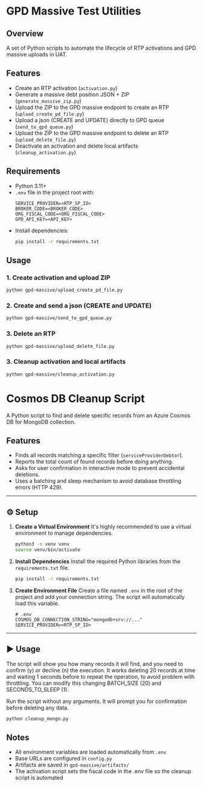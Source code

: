 # GPD Massive Test Utilities

## Overview
A set of Python scripts to automate the lifecycle of RTP activations and GPD massive uploads in UAT.

## Features
- Create an RTP activation (`activation.py`)
- Generate a massive debt position JSON + ZIP (`generate_massive_zip.py`)
- Upload the ZIP to the GPD massive endpoint to create an RTP (`upload_create_pd_file.py`)
- Upload a json (CREATE and UPDATE) directly to GPD queue (`send_to_gpd_queue.py`)
- Upload the ZIP to the GPD massive endpoint to delete an RTP (`upload_delete_file.py`)
- Deactivate an activation and delete local artifacts (`cleanup_activation.py`)

## Requirements
- Python 3.11+
- `.env` file in the project root with:
  ```env
  SERVICE_PROVIDER=<RTP_SP_ID>
  BROKER_CODE=<BROKER_CODE>
  ORG_FISCAL_CODE=<ORG_FISCAL_CODE>
  GPD_API_KEY=<API_KEY>
  ```
- Install dependencies:
  ```bash
  pip install -r requirements.txt
  ```

## Usage

### 1. Create activation and upload ZIP
```bash
python gpd-massive/upload_create_pd_file.py
```

### 2. Create and send a json (CREATE and UPDATE)
```bash
python gpd-massive/send_to_gpd_queue.py
```

### 3. Delete an RTP
```bash
python gpd-massive/upload_delete_file.py
```

### 3. Cleanup activation and local artifacts
```bash
python gpd-massive/cleanup_activation.py
```



# Cosmos DB Cleanup Script
A Python script to find and delete specific records from an Azure Cosmos DB for MongoDB collection.

## Features

- Finds all records matching a specific filter (`serviceProviderDebtor`).
- Reports the total count of found records before doing anything.
- Asks for user confirmation in interactive mode to prevent accidental deletions.
- Uses a batching and sleep mechanism to avoid database throttling errors (HTTP 429).

---
## ⚙️ Setup

1.  **Create a Virtual Environment**
    It's highly recommended to use a virtual environment to manage dependencies.
    ```bash
    python3 -m venv venv
    source venv/bin/activate
    ```

2.  **Install Dependencies**
    Install the required Python libraries from the `requirements.txt` file.
    ```bash
    pip install -r requirements.txt
    ```

3.  **Create Environment File**
    Create a file named `.env` in the root of the project and add your connection string. The script will automatically load this variable.
    ```env
    # .env
    COSMOS_DB_CONNECTION_STRING="mongodb+srv://..."
    SERVICE_PROVIDER=<RTP_SP_ID>
    ```

---
## ▶️ Usage
The script will show you how many records it will find, and you need to confirm (y) or decline (n) the execution.
It works deleting 20 records at time and waiting 1 seconds before to repeat the operation, to avoid problem with throttling.
You can modify this changing BATCH_SIZE (20) and SECONDS_TO_SLEEP (1).

Run the script without any arguments. It will prompt you for confirmation before deleting any data.

```bash
python cleanup_mongo.py
```

## Notes
- All environment variables are loaded automatically from `.env`
- Base URLs are configured in `config.py`
- Artifacts are saved in `gpd-massive/artifacts/`
- The activation script sets the fiscal code in the .env file so the cleanup script is automated
